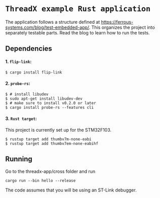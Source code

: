 # `ThreadX example Rust application`

The application follows a structure defined at https://ferrous-systems.com/blog/test-embedded-app/. This organizes
the project into separately testable parts. Read the blog to learn how to run the tests.

## Dependencies

#### 1. `flip-link`:

```console
$ cargo install flip-link
```

#### 2. `probe-rs`:

``` console
$ # install libudev
$ sudo apt-get install libudev-dev
$ # make sure to install v0.2.0 or later
$ cargo install probe-rs --features cli
```

#### 3. `Rust target`:

This project is currently set up for the STM32F103.

``` console
$ rustup target add thumbv7m-none-eabi
$ rustup target add thumbv7em-none-eabihf
```

## Running

Go to the threadx-app/cross folder and run

```console
cargo run --bin hello --release
```

The code assumes that you will be using an ST-Link debugger. 
